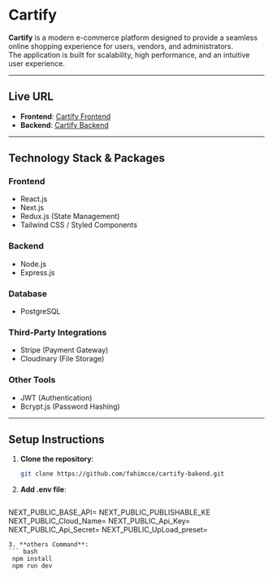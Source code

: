 # **Cartify**

**Cartify** is a modern e-commerce platform designed to provide a seamless online shopping experience for users, vendors, and administrators.  
The application is built for scalability, high performance, and an intuitive user experience.

---

## **Live URL**

- **Frontend**: [Cartify Frontend](https://cartify-murex.vercel.app/)
- **Backend**: [Cartify Backend](https://cartify-server.vercel.app/)

---

## **Technology Stack & Packages**

### **Frontend**

- React.js
- Next.js
- Redux.js (State Management)
- Tailwind CSS / Styled Components

### **Backend**

- Node.js
- Express.js

### **Database**

- PostgreSQL

### **Third-Party Integrations**

- Stripe (Payment Gateway)
- Cloudinary (File Storage)

### **Other Tools**

- JWT (Authentication)
- Bcrypt.js (Password Hashing)

---

## **Setup Instructions**

1. **Clone the repository**:
   ```bash
   git clone https://github.com/fahimcce/cartify-bakend.git
   ```
2. **Add .env file**:
   ```bash
NEXT_PUBLIC_BASE_API=
NEXT_PUBLIC_PUBLISHABLE_KE
NEXT_PUBLIC_Cloud_Name=
NEXT_PUBLIC_Api_Key=
NEXT_PUBLIC_Api_Secret=
NEXT_PUBLIC_UpLoad_preset=
   ```
  3. **others Command**:
``` bash
    npm install
    npm run dev
```
   

